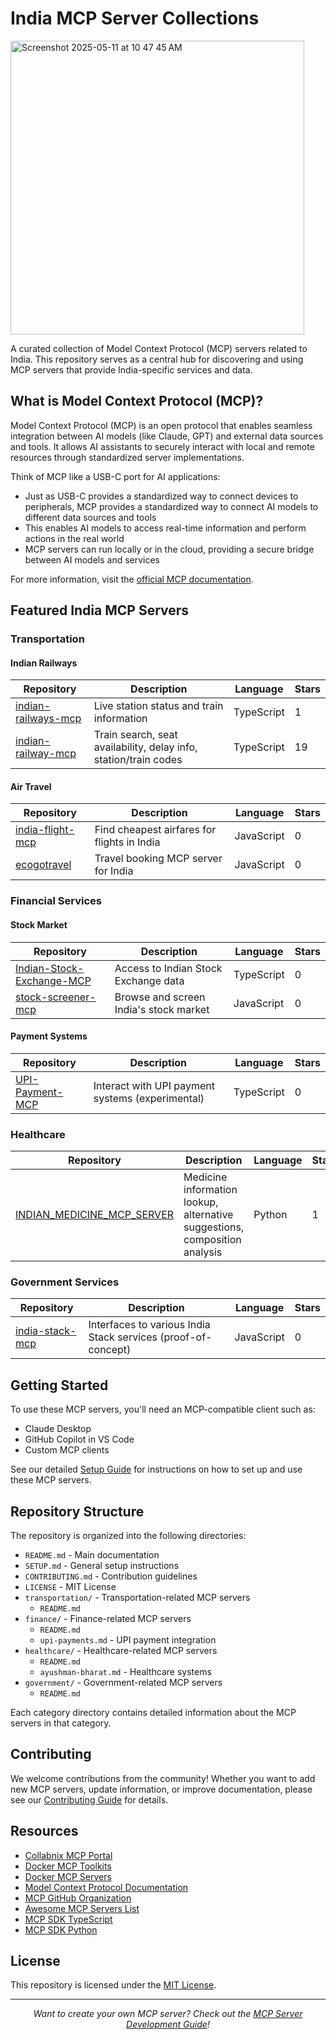 # India MCP Server Collections

<img width="470" alt="Screenshot 2025-05-11 at 10 47 45 AM" src="https://github.com/user-attachments/assets/8606e27b-241b-46c8-929d-a3e372152080" />

A curated collection of Model Context Protocol (MCP) servers related to India. This repository serves as a central hub for discovering and using MCP servers that provide India-specific services and data.

## What is Model Context Protocol (MCP)?

Model Context Protocol (MCP) is an open protocol that enables seamless integration between AI models (like Claude, GPT) and external data sources and tools. It allows AI assistants to securely interact with local and remote resources through standardized server implementations.

Think of MCP like a USB-C port for AI applications:
- Just as USB-C provides a standardized way to connect devices to peripherals, MCP provides a standardized way to connect AI models to different data sources and tools
- This enables AI models to access real-time information and perform actions in the real world
- MCP servers can run locally or in the cloud, providing a secure bridge between AI models and services

For more information, visit the [official MCP documentation](https://modelcontextprotocol.io/introduction).

## Featured India MCP Servers

### Transportation

#### Indian Railways
| Repository | Description | Language | Stars |
|------------|-------------|----------|-------|
| [indian-railways-mcp](https://github.com/rajprem4214/indian-railways-mcp) | Live station status and train information | TypeScript | 1 |
| [indian-railway-mcp](https://github.com/amith-vp/indian-railway-mcp) | Train search, seat availability, delay info, station/train codes | TypeScript | 19 |

#### Air Travel
| Repository | Description | Language | Stars |
|------------|-------------|----------|-------|
| [india-flight-mcp](https://github.com/ravi-bytes/india-flight-mcp) | Find cheapest airfares for flights in India | JavaScript | 0 |
| [ecogotravel](https://github.com/alisajil/ecogotravel) | Travel booking MCP server for India | JavaScript | 0 |

### Financial Services

#### Stock Market
| Repository | Description | Language | Stars |
|------------|-------------|----------|-------|
| [Indian-Stock-Exchange-MCP](https://github.com/anuragkrishna/Indian-Stock-Exchange-MCP) | Access to Indian Stock Exchange data | TypeScript | 0 |
| [stock-screener-mcp](https://github.com/saisrikark/stock-screener-mcp) | Browse and screen India's stock market | JavaScript | 0 |

#### Payment Systems
| Repository | Description | Language | Stars |
|------------|-------------|----------|-------|
| [UPI-Payment-MCP](https://github.com/pranavpandey1998official/upi-payment-mcp) | Interact with UPI payment systems (experimental) | TypeScript | 0 |

### Healthcare

| Repository | Description | Language | Stars |
|------------|-------------|----------|-------|
| [INDIAN_MEDICINE_MCP_SERVER](https://github.com/nowitsidb/INDIAN_MEDICINE_MCP_SERVER) | Medicine information lookup, alternative suggestions, composition analysis | Python | 1 |

### Government Services

| Repository | Description | Language | Stars |
|------------|-------------|----------|-------|
| [india-stack-mcp](https://github.com/openindia/india-stack-mcp) | Interfaces to various India Stack services (proof-of-concept) | JavaScript | 0 |

## Getting Started

To use these MCP servers, you'll need an MCP-compatible client such as:
- Claude Desktop
- GitHub Copilot in VS Code
- Custom MCP clients

See our detailed [Setup Guide](./SETUP.md) for instructions on how to set up and use these MCP servers.

## Repository Structure

The repository is organized into the following directories:

- `README.md` - Main documentation
- `SETUP.md` - General setup instructions
- `CONTRIBUTING.md` - Contribution guidelines
- `LICENSE` - MIT License
- `transportation/` - Transportation-related MCP servers
  - `README.md`
- `finance/` - Finance-related MCP servers
  - `README.md`
  - `upi-payments.md` - UPI payment integration
- `healthcare/` - Healthcare-related MCP servers
  - `README.md`
  - `ayushman-bharat.md` - Healthcare systems
- `government/` - Government-related MCP servers
  - `README.md`

Each category directory contains detailed information about the MCP servers in that category.

## Contributing

We welcome contributions from the community! Whether you want to add new MCP servers, update information, or improve documentation, please see our [Contributing Guide](./CONTRIBUTING.md) for details.

## Resources

- [Collabnix MCP Portal](https://mcp.collabnix.com)
- [Docker MCP Toolkits](https://mcptoolkits.com)
- [Docker MCP Servers](https://github.com/ajeetraina/awesome-docker-mcp-servers)
- [Model Context Protocol Documentation](https://modelcontextprotocol.io/introduction)
- [MCP GitHub Organization](https://github.com/modelcontextprotocol)
- [Awesome MCP Servers List](https://github.com/wong2/awesome-mcp-servers)
- [MCP SDK TypeScript](https://github.com/modelcontextprotocol/typescript-sdk)
- [MCP SDK Python](https://github.com/modelcontextprotocol/python-sdk)

## License

This repository is licensed under the [MIT License](./LICENSE).

---

<p align="center">
  <i>Want to create your own MCP server? Check out the <a href="https://modelcontextprotocol.io/build-a-server/overview">MCP Server Development Guide</a>!</i>
</p>
